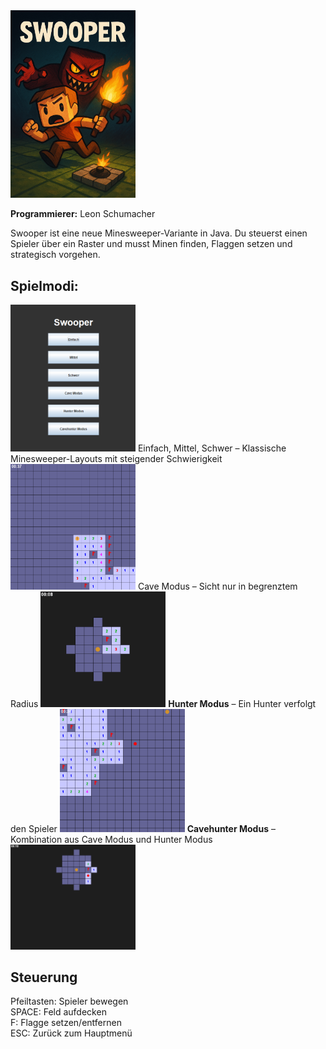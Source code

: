 <img src="Swooper/assets/swooper_ad.png" alt="Swooper KI Banner" width="200">
 

**Programmierer:** Leon Schumacher 

Swooper ist eine neue Minesweeper-Variante in Java. Du steuerst einen Spieler über ein Raster und musst Minen finden, Flaggen setzen und strategisch vorgehen.

## Spielmodi:
<img src="Swooper/assets/swooper_main.png" alt="Swooper Hauptmenü" width="200">
<b></b>Einfach, Mittel, Schwer</b> – Klassische Minesweeper-Layouts mit steigender Schwierigkeit  
<img src="Swooper/assets/swooper_game.png" alt="Normal-Modus" width="200">
<b></b>Cave Modus</b> – Sicht nur in begrenztem Radius
<img src="Swooper/assets/swooper_cave.png" alt="Cave-Modus" width="200">
<b>Hunter Modus</b> – Ein Hunter verfolgt den Spieler   
<img src="Swooper/assets/swooper_hunter.png" alt="Hunter-Modus" width="200">
<b>Cavehunter Modus</b> – Kombination aus Cave Modus und Hunter Modus   
<img src="Swooper/assets/swooper_cavehunter.png" alt="Cavehunter-Modus" width="200">

## Steuerung
Pfeiltasten: Spieler bewegen  
SPACE: Feld aufdecken  
F: Flagge setzen/entfernen  
ESC: Zurück zum Hauptmenü
